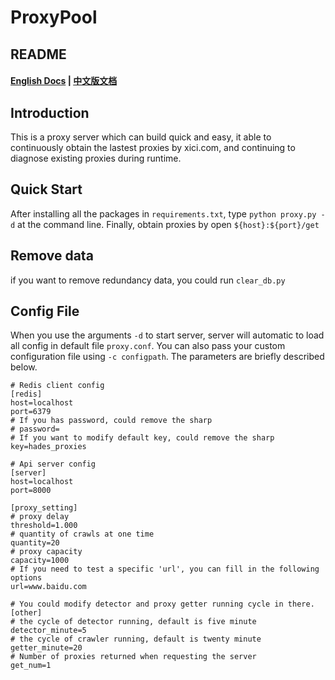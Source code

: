 # ProxyPool
## README
#### [English Docs](https://github.com/GeekHades1/ProxyPool/blob/master/README.md)   |   [中文版文档](https://github.com/GeekHades1/ProxyPool/blob/master/README-CN.md)

## Introduction

This is a proxy server which can build quick and easy, it able to continuously obtain the lastest proxies by xici.com, and continuing to diagnose existing proxies during runtime.


## Quick Start

After installing all the packages in `requirements.txt`, type `python proxy.py -d` at the command line. Finally, obtain proxies by open `${host}:${port}/get`

## Remove data 
if you want to remove redundancy data, you could run `clear_db.py`


## Config File
When you use the arguments `-d` to start server, server will automatic to load all config in default file `proxy.conf`. You can also pass your custom configuration file using `-c configpath`. The parameters are briefly described below.


```
# Redis client config
[redis]
host=localhost
port=6379
# If you has password, could remove the sharp
# password=
# If you want to modify default key, could remove the sharp
key=hades_proxies

# Api server config
[server]
host=localhost
port=8000

[proxy_setting]
# proxy delay
threshold=1.000
# quantity of crawls at one time
quantity=20  
# proxy capacity
capacity=1000
# If you need to test a specific 'url', you can fill in the following options     
url=www.baidu.com

# You could modify detector and proxy getter running cycle in there.
[other]
# the cycle of detector running, default is five minute
detector_minute=5
# the cycle of crawler running, default is twenty minute
getter_minute=20
# Number of proxies returned when requesting the server
get_num=1
```
